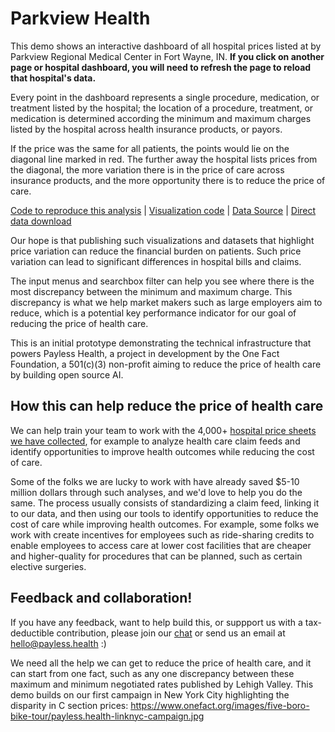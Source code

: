 <script setup>
  import { reset } from '@uwdata/vgplot';
  reset();
</script>

# Parkview Health

This demo shows an interactive dashboard of all hospital prices listed at by Parkview Regional Medical Center in Fort Wayne, IN. **If you click on another page or hospital dashboard, you will need to refresh the page to reload that hospital's data.**

Every point in the dashboard represents a single procedure, medication, or treatment listed by the hospital; the location of a procedure, treatment, or medication is determined according the minimum and maximum charges listed by the hospital across health insurance products, or payors.

If the price was the same for all patients, the points would lie on the diagonal line marked in red. The further away the hospital lists prices from the diagonal, the more variation there is in the price of care across insurance products, and the more opportunity there is to reduce the price of care. 

<Example spec="/specs/yaml/parkview-health.yaml" />

[Code to reproduce this analysis](https://colab.research.google.com/github/onefact/data_build_tool_payless.health/blob/main/notebooks/EIN_350868085_parkview-regional-medical-center.ipynb) | [Visualization code](https://github.com/onefact/payless.health/blob/main/docs/public/specs/yaml/parkview-health.yaml) | [Data Source](https://iuhealth.org/schedule-an-appointment/price-estimates/standard-charge-listing) | [Direct data download](https://cdn.iuhealth.org/resources/351955872_indiana-university-health-inc._standardcharges.zip)

Our hope is that publishing such visualizations and datasets that highlight price variation can reduce the financial burden on patients. Such price variation can lead to significant differences in hospital bills and claims.

The input menus and searchbox filter can help you see where there is the most discrepancy between the minimum and maximum charge. This discrepancy is what we help market makers such as large employers aim to reduce, which is a potential key performance indicator for our goal of reducing the price of health care. 

This is an initial prototype demonstrating the technical infrastructure that powers Payless Health, a project in development by the One Fact Foundation, a 501(c)(3) non-profit aiming to reduce the price of health care by building open source AI. 

## How this can help reduce the price of health care

We can help train your team to work with the 4,000+ [hospital price sheets we have collected](https://data.payless.health/#hospital_price_transparency/), for example to analyze health care claim feeds and identify opportunities to improve health outcomes while reducing the cost of care. 

Some of the folks we are lucky to work with have already saved $5-10 million dollars through such analyses, and we'd love to help you do the same. The process usually consists of standardizing a claim feed, linking it to our data, and then using our tools to identify opportunities to reduce the cost of care while improving health outcomes. For example, some folks we work with create incentives for employees such as ride-sharing credits to enable employees to access care at lower cost facilities that are cheaper and higher-quality for procedures that can be planned, such as certain elective surgeries.

## Feedback and collaboration! 

If you have any feedback, want to help build this, or suppport us with a tax-deductible contribution, please join our [chat](https://onefact.zulipchat.com/) or send us an email at [hello@payless.health](mailto:hello@payless.health) :)

We need all the help we can get to reduce the price of health care, and it can start from one fact, such as any one discrepancy between these maximum and minimum negotiated rates published by Lehigh Valley. This demo builds on our first campaign in New York City highlighting the disparity in C section prices: https://www.onefact.org/images/five-boro-bike-tour/payless.health-linknyc-campaign.jpg